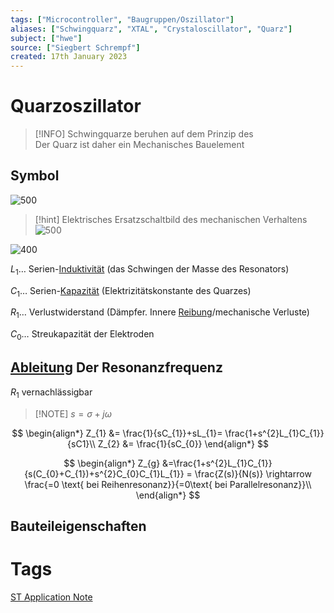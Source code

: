 ```yaml
---
tags: ["Microcontroller", "Baugruppen/Oszillator"]
aliases: ["Schwingquarz", "XTAL", "Crystaloscillator", "Quarz"]
subject: ["hwe"]
source: ["Siegbert Schrempf"]
created: 17th January 2023
---
```


# Quarzoszillator

> [!INFO] Schwingquarze beruhen auf dem Prinzip des [](../../Messtechnik/Piezoelektrik.md#Piezoelektrischer%20Effekt|Piezoelektrischen%20Effekts)  
> Der Quarz ist daher ein Mechanisches Bauelement 

## Symbol

![500](../assets/quarz.png)

> [!hint] Elektrisches Ersatzschaltbild des mechanischen Verhaltens  
> ![500](../assets/elek_esb_quarz.png)

![400](../assets/quarz_mechschwing.png)

$L_{1}\dots$ Serien-[Induktivität](../../Elektrotechnik/Induktivitäten.md) (das Schwingen der Masse des Resonators)

$C_{1}\dots$ Serien-[Kapazität](../../Elektrotechnik/Kapazität.md) (Elektrizitätskonstante des Quarzes)

$R_{1}\dots$ Verlustwiderstand (Dämpfer. Innere [Reibung](../../Physik/Reibungskraft.md)/mechanische Verluste)

$C_{0}\dots$ Streukapazität der Elektroden

## [Ableitung](../../Mathematik/mathe%20(3)/Differenzialrechnung.md) Der Resonanzfrequenz

$R_{1}$ vernachlässigbar

> [!NOTE] $s=\sigma+j\omega$

$$
\begin{align*}
Z_{1} &= \frac{1}{sC_{1}}+sL_{1}= \frac{1+s^{2}L_{1}C_{1}}{sC1}\\
Z_{2} &= \frac{1}{sC_{0}}
\end{align*}
$$

$$
\begin{align*}
Z_{g} &=\frac{1+s^{2}L_{1}C_{1}}{s(C_{0}+C_{1})+s^{2}C_{0}C_{1}L_{1}} = \frac{Z(s)}{N(s)} \rightarrow \frac{=0 \text{ bei Reihenresonanz}}{=0\text{ bei Parallelresonanz}}\\
\end{align*}
$$

## Bauteileigenschaften

# Tags

[ST Application Note](https://www.st.com/resource/en/application_note/an2867-oscillator-design-guide-for-stm8afals-stm32-mcus-and-mpus-stmicroelectronics.pdf)
